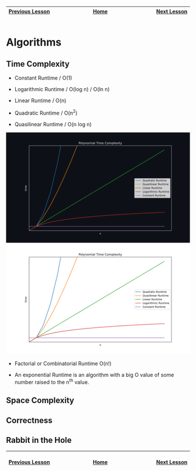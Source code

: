 | [Previous Lesson](https://github.com/Kevin-Lago/java-guide/tree/main/src/) <img width=1000/> | [Home](https://github.com/Kevin-Lago/java-guide) <img width=1000/> | [Next Lesson](https://github.com/Kevin-Lago/java-hackerrank-solutions/tree/main/src/)<img width=1000> |
|:---------------------------------------------------------------------------------------------|:------------------------------------------------------------------:|------------------------------------------------------------------------------------------------------:|

# Algorithms

## Time Complexity

[//]: # (Polynomial Runtimes)

- Constant Runtime / O(1)

- Logarithmic Runtime / O(log n) / O(ln n) 

- Linear Runtime / O(n)

- Quadratic Runtime / O(n<sup>2</sup>)

- Quasilinear Runtime / O(n log n)

![Polynomial Time Complexity Graph](./polynomial_time_complexity_graph_dark.svg#gh-dark-mode-only)
![Polynomial Time Complexity Graph](./polynomial_time_complexity_graph_light.svg#gh-light-mode-only)

[//]: # (Exponential Runtimes)

- Factorial or Combinatorial Runtime O(n!)

- An exponential Runtime is an algorithm with a big O value of some number raised to the n<sup>th</sup> value.

## Space Complexity

## Correctness

## Rabbit in the Hole



| <img width=1000/> [Previous Lesson](https://github.com/Kevin-Lago/java-guide/tree/main/src/) | <img width=1000/> [Home](https://github.com/Kevin-Lago/java-guide) | <img width=1000> [Next Lesson](https://github.com/Kevin-Lago/java-hackerrank-solutions/tree/main/src/) |
|:---------------------------------------------------------------------------------------------|:------------------------------------------------------------------:|-------------------------------------------------------------------------------------------------------:|
